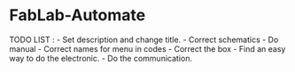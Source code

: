 # FabLab-Automate
TODO LIST :
	- Set description and change title.
	- Correct schematics
	- Do manual
	- Correct names for menu in codes
	- Correct the box
	- Find an easy way to do the electronic.
	- Do the communication.

